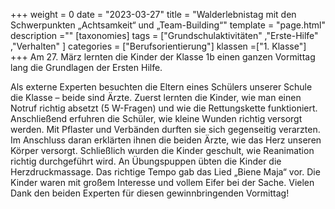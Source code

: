 +++
weight = 0
date = "2023-03-27"
title = "Walderlebnistag mit den Schwerpunkten „Achtsamkeit“ und „Team-Building“"
template = "page.html"
description =""
[taxonomies]
tags = ["Grundschulaktivitäten" ,"Erste-Hilfe" ,"Verhalten" ]
categories = ["Berufsorientierung"]
klassen =["1. Klasse"]
+++
Am 27. März lernten die Kinder der Klasse 1b einen ganzen Vormittag lang die Grundlagen der Ersten Hilfe. 

<!-- more -->

Als externe Experten besuchten die Eltern eines Schülers unserer Schule die Klasse – beide sind Ärzte. Zuerst lernten die Kinder, wie man einen Notruf richtig absetzt (5 W-Fragen) und wie die Rettungskette funktioniert. Anschließend erfuhren die Schüler, wie kleine Wunden richtig versorgt werden. Mit Pflaster und Verbänden durften sie sich gegenseitig verarzten. Im Anschluss daran erklärten ihnen die beiden Ärzte, wie das Herz unseren Körper versorgt. Schließlich wurden die Kinder geschult, wie Reanimation richtig durchgeführt wird. An Übungspuppen übten die Kinder die Herzdruckmassage. Das richtige Tempo gab das Lied „Biene Maja“ vor. Die Kinder waren mit großem Interesse und vollem Eifer bei der Sache. Vielen Dank den beiden Experten für diesen gewinnbringenden Vormittag!
